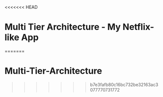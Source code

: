 <<<<<<< HEAD
# Multi Tier Architecture - My Netflix-like App
=======
# Multi-Tier-Architecture
>>>>>>> b7e3fafb80c16bc732be32163ac3077770731772
